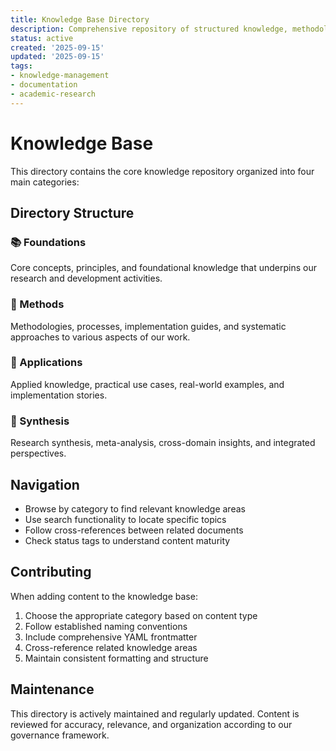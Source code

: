 ```yaml
---
title: Knowledge Base Directory
description: Comprehensive repository of structured knowledge, methodologies, and insights
status: active
created: '2025-09-15'
updated: '2025-09-15'
tags:
- knowledge-management
- documentation
- academic-research
---
```


# Knowledge Base

This directory contains the core knowledge repository organized into four main categories:

## Directory Structure

### 📚 Foundations
Core concepts, principles, and foundational knowledge that underpins our research and development activities.

### 🔬 Methods
Methodologies, processes, implementation guides, and systematic approaches to various aspects of our work.

### 🎯 Applications
Applied knowledge, practical use cases, real-world examples, and implementation stories.

### 🔄 Synthesis
Research synthesis, meta-analysis, cross-domain insights, and integrated perspectives.

## Navigation

- Browse by category to find relevant knowledge areas
- Use search functionality to locate specific topics
- Follow cross-references between related documents
- Check status tags to understand content maturity

## Contributing

When adding content to the knowledge base:

1. Choose the appropriate category based on content type
2. Follow established naming conventions
3. Include comprehensive YAML frontmatter
4. Cross-reference related knowledge areas
5. Maintain consistent formatting and structure

## Maintenance

This directory is actively maintained and regularly updated. Content is reviewed for accuracy, relevance, and organization according to our governance framework.
